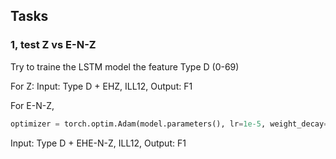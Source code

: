 ## Tasks

### 1, test Z vs E-N-Z
Try to traine the LSTM model the feature Type D (0-69)

For Z:
Input: Type D + EHZ, ILL12, 
Output: F1

For E-N-Z,
```python
optimizer = torch.optim.Adam(model.parameters(), lr=1e-5, weight_decay=1e-3) # 1e-4 does not work for ENZ
```
Input: Type D + EHE-N-Z, ILL12, 
Output: F1